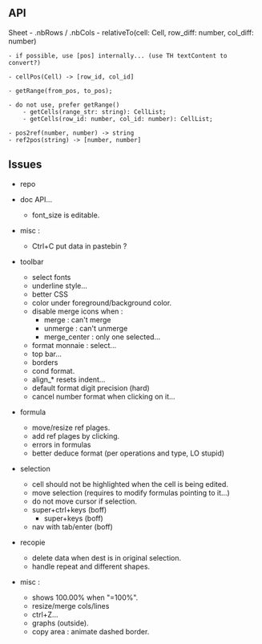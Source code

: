 ## API

Sheet
    - .nbRows / .nbCols
    - relativeTo(cell: Cell, row_diff: number, col_diff: number)

    - if possible, use [pos] internally... (use TH textContent to convert?)

    - cellPos(Cell) -> [row_id, col_id]

    - getRange(from_pos, to_pos);

    - do not use, prefer getRange()
        - getCells(range_str: string): CellList;
        - getCells(row_id: number, col_id: number): CellList;

    - pos2ref(number, number) -> string
    - ref2pos(string) -> [number, number]

## Issues

- repo
- doc API...

	- font_size is editable.

- misc :
	- Ctrl+C put data in pastebin ?
- toolbar
	- select fonts
	- underline style...
	- better CSS
	- color under foreground/background color.
	- disable merge icons when :
		- merge : can't merge
		- unmerge : can't unmerge
		- merge_center : only one selected...
	- format monnaie : select...
	- top bar...
	- borders
	- cond format.
	- align_* resets indent...
	- default format digit precision (hard)
	- cancel number format when clicking on it...
- formula
	- move/resize ref plages.
	- add ref plages by clicking.
	- errors in formulas
	- better deduce format (per operations and type, LO stupid)
- selection
	- cell should not be highlighted when the cell is being edited.
	- move selection (requires to modify formulas pointing to it...)
	- do not move cursor if selection.
	- super+ctrl+keys (boff)
		- super+keys  (boff)
	- nav with tab/enter (boff)
- recopie
	- delete data when dest is in original selection.
	- handle repeat and different shapes.
- misc :
	- shows 100.00% when "=100%".
	- resize/merge cols/lines
	- ctrl+Z...
	- graphs (outside).
	- copy area : animate dashed border.
